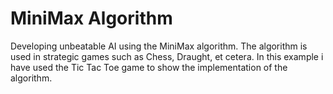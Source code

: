 # MiniMax Algorithm

Developing unbeatable AI using the MiniMax algorithm. The algorithm is used in strategic games such as Chess, Draught, et cetera. In this example i have used the Tic Tac Toe game to show the implementation of the algorithm.

